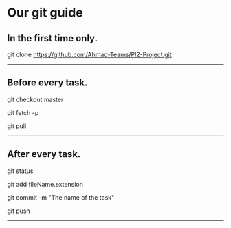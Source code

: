 # Our git guide

## In the first time only.

git clone https://github.com/Ahmad-Teams/Pl2-Project.git

***********************************************************************

## Before every task.

git checkout master

git fetch -p

git pull

***********************************************************************

## After every task.

git status

git add fileName.extension

git commit -m "The name of the task"

git push

***********************************************************************
